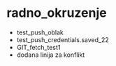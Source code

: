 # radno_okruzenje
- test_push_oblak
- test_push_credentials.saved_22
- GIT_fetch_test1
- dodana linija za konflikt
